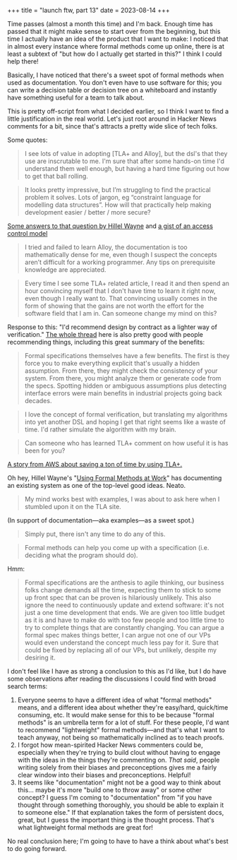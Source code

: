 +++
title = "launch ftw, part 13"
date = 2023-08-14
+++

Time passes (almost a month this time) and I'm back. Enough time has passed that it might make sense to start over from the beginning, but this time I actually have an idea of the product that I want to make: I noticed that in almost every instance where formal methods come up online, there is at least a subtext of "but how do I actually get started in this?" I think I could help there!

<!-- more -->

Basically, I have noticed that there's a sweet spot of formal methods when used as documentation. You don't even have to use software for this; you can write a decision table or decision tree on a whiteboard and instantly have something useful for a team to talk about.

This is pretty off-script from what I decided earlier, so I think I want to find a little justification in the real world. Let's just root around in Hacker News comments for a bit, since that's attracts a pretty wide slice of tech folks.

Some quotes:

> I see lots of value in adopting [TLA+ and Alloy], but the dsl's that they use are inscrutable to me. I'm sure that after some hands-on time I'd understand them well enough, but having a hard time figuring out how to get that ball rolling.

> It looks pretty impressive, but I’m struggling to find the practical problem it solves. Lots of jargon, eg “constraint language for modelling data structures”. How will that practically help making development easier / better / more secure?

[Some answers to that question by Hillel Wayne](https://news.ycombinator.com/item?id=20012979) and [a gist of an access control model](https://gist.github.com/hwayne/2619df2dd7055a57de96f8769c37fca6)

> I tried and failed to learn Alloy, the documentation is too mathematically dense for me, even though I suspect the concepts aren’t difficult for a working programmer. Any tips on prerequisite knowledge are appreciated.

> Every time I see some TLA+ related article, I read it and then spend an hour convincing myself that I don't have time to learn it right now, even though I really want to. That convincing usually comes in the form of showing that the gains are not worth the effort for the software field that I am in. Can someone change my mind on this?

Response to this: "I'd recommend design by contract as a lighter way of verification." [The whole thread](https://news.ycombinator.com/item?id=19661809) here is also pretty good with people recommending things, including this great summary of the benefits:

> Formal specifications themselves have a few benefits. The first is they force you to make everything explicit that's usually a hidden assumption. From there, they might check the consistency of your system. From there, you might analyze them or generate code from the specs. Spotting hidden or ambiguous assumptions plus detecting interface errors were main benefits in industrial projects going back decades.

> I love the concept of formal verification, but translating my algorithms into yet another DSL and hoping I get that right seems like a waste of time. I'd rather simulate the algorithm with my brain.

> Can someone who has learned TLA+ comment on how useful it is has been for you?

[A story from AWS about saving a ton of time by using TLA+.](https://news.ycombinator.com/item?id=19634915)

Oh hey, Hillel Wayne's "[Using Formal Methods at Work](https://www.hillelwayne.com/post/using-formal-methods/)" has documenting an existing system as one of the top-level good ideas. Neato.

> My mind works best with examples, I was about to ask here when I stumbled upon it on the TLA site.

(In support of documentation—aka examples—as a sweet spot.)

> Simply put, there isn't any time to do any of this.

> Formal methods can help you come up with a specification (i.e. deciding what the program should do).

Hmm:

> Formal specifications are the anthesis to agile thinking, our business folks change demands all the time, expecting them to stick to some up front spec that can be proven is hilariously unlikely. This also ignore the need to continuously update and extend software: it's not just a one time development that ends. We are given too little budget as it is and have to make do with too few people and too little time to try to complete things that are constantly changing. You can argue a formal spec makes things better, I can argue not one of our VPs would even understand the concept much less pay for it. Sure that could be fixed by replacing all of our VPs, but unlikely, despite my desiring it.

I don't feel like I have as strong a conclusion to this as I'd like, but I do have some observations after reading the discussions I could find with broad search terms:

1. Everyone seems to have a different idea of what "formal methods" means, and a different idea about whether they're easy/hard, quick/time consuming, etc. It would make sense for this to be because "formal methods" is an umbrella term for a lot of stuff. For these people, I'd want to recommend "lightweight" formal methods—and that's what I want to teach anyway, not being so mathematically inclined as to teach proofs.
2. I forgot how mean-spirited Hacker News commenters could be, especially when they're trying to build clout without having to engage with the ideas in the things they're commenting on. _That said_, people writing solely from their biases and preconceptions gives me a fairly clear window into their biases and preconceptions. Helpful!
3. It seems like "documentation" might not be a good way to think about this… maybe it's more "build one to throw away" or some other concept? I guess I'm coming to "documentation" from "if you have thought through something thoroughly, you should be able to explain it to someone else." If that explanation takes the form of persistent docs, great, but I guess the important thing is the thought process. That's what lightweight formal methods are great for!

No real conclusion here; I'm going to have to have a think about what's best to do going forward.
